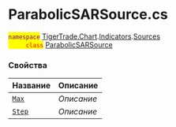 
# ParabolicSARSource.cs
<mark style="color:purple;">`namespace`</mark> [TigerTrade.Chart](../../../../TigerTrade.Chart.md).[Indicators](../../../../TigerTrade.Chart/Indicators.md).[Sources](../../../../TigerTrade.Chart/Indicators/Sources.md)  
<mark style="color:red;">&nbsp;&nbsp;&nbsp;&nbsp;&nbsp;&nbsp;&nbsp;&nbsp;&nbsp;`class`</mark> [ParabolicSARSource](../ParabolicSARSource.cs.md)

### Свойства
| Название | Описание |
| --- | --- |
| [`Max`](./Свойства/Max.md) | *Описание* |
| [`Step`](./Свойства/Step.md) | *Описание* |
